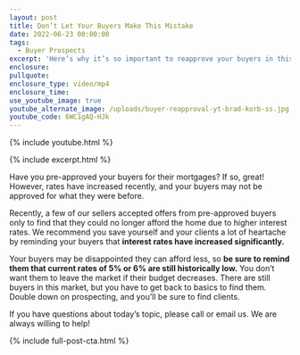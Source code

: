 ```yaml
---
layout: post
title: Don’t Let Your Buyers Make This Mistake
date: 2022-06-23 00:00:00
tags:
  - Buyer Prospects
excerpt: 'Here’s why it’s so important to reapprove your buyers in this market. '
enclosure:
pullquote:
enclosure_type: video/mp4
enclosure_time:
use_youtube_image: true
youtube_alternate_image: /uploads/buyer-reapproval-yt-brad-korb-ss.jpg
youtube_code: 6WC1gAQ-HJk
---
```

{% include youtube.html %}

{% include excerpt.html %}

Have you pre-approved your buyers for their mortgages? If so, great\! However, rates have increased recently, and your buyers may not be approved for what they were before.&nbsp;

Recently, a few of our sellers accepted offers from pre-approved buyers only to find that they could no longer afford the home due to higher interest rates. We recommend you save yourself and your clients a lot of heartache by reminding your buyers that **interest rates have increased significantly.&nbsp;**

Your buyers may be disappointed they can afford less, so **be sure to remind them that current rates of 5% or 6% are still historically low.** You don’t want them to leave the market if their budget decreases. There are still buyers in this market, but you have to get back to basics to find them. Double down on prospecting, and you’ll be sure to find clients.&nbsp;

If you have questions about today’s topic, please call or email us. We are always willing to help\!

{% include full-post-cta.html %}
